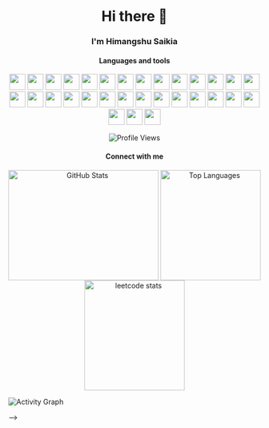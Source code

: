 <h1 align="center">Hi there 👋</h1>
<h3 align="center">I'm Himangshu Saikia</h3>
<!-- <h6 align="center"></h6> -->
<h4 align="center">Languages and tools</h4>
<p align="center">
  <img height="32px" width="32px" src="https://cdn.jsdelivr.net/gh/devicons/devicon@latest/icons/python/python-original.svg"/>
  <img height="32px" width="32px" src="https://cdn.jsdelivr.net/gh/devicons/devicon@latest/icons/typescript/typescript-original.svg" />
  <img height="32px" width="32px" src="https://cdn.jsdelivr.net/gh/devicons/devicon@latest/icons/cplusplus/cplusplus-original.svg" />
  <img height="32px" width="32px" src="https://cdn.jsdelivr.net/gh/devicons/devicon@latest/icons/c/c-original.svg" />
  <img height="32px" width="32px" src="https://cdn.jsdelivr.net/gh/devicons/devicon@latest/icons/pycharm/pycharm-original.svg" />
  <img height="32px" width="32px" src="https://cdn.jsdelivr.net/gh/devicons/devicon@latest/icons/flask/flask-original-wordmark.svg" />
  <img height="32px" width="32px" src="https://cdn.jsdelivr.net/gh/devicons/devicon@latest/icons/fastapi/fastapi-original.svg" />
  <img height="32px" width="32px" src="https://cdn.jsdelivr.net/gh/devicons/devicon@latest/icons/docker/docker-original.svg" />
  <img height="32px" width="32px" src="https://cdn.jsdelivr.net/gh/devicons/devicon@latest/icons/express/express-original.svg" />
  <img height="32px" width="32px" src="https://cdn.jsdelivr.net/gh/devicons/devicon@latest/icons/postman/postman-original.svg" />
  <img height="32px" width="32px" src="https://cdn.jsdelivr.net/gh/devicons/devicon@latest/icons/git/git-original.svg" />
  <img height="32px" width="32px" src="https://cdn.jsdelivr.net/gh/devicons/devicon@latest/icons/heroku/heroku-original.svg" />
  <img height="32px" width="32px" src="https://cdn.jsdelivr.net/gh/devicons/devicon@latest/icons/replit/replit-original.svg" />
  <img height="32px" width="32px" src="https://cdn.jsdelivr.net/gh/devicons/devicon@latest/icons/linux/linux-original.svg" />
  <img height="32px" width="32px" src="https://cdn.jsdelivr.net/gh/devicons/devicon@latest/icons/windows11/windows11-original.svg" />
  <img height="32px" width="32px" src="https://cdn.jsdelivr.net/gh/devicons/devicon@latest/icons/ubuntu/ubuntu-original.svg" />
  <img height="32px" width="32px" src="https://cdn.jsdelivr.net/gh/devicons/devicon@latest/icons/android/android-plain.svg" />
  <img height="32px" width="32px" src="https://cdn.jsdelivr.net/gh/devicons/devicon@latest/icons/nixos/nixos-original.svg" />
  <img height="32px" width="32px" src="https://cdn.jsdelivr.net/gh/devicons/devicon@latest/icons/arduino/arduino-original.svg" />
  <img height="32px" width="32px" src="https://cdn.jsdelivr.net/gh/devicons/devicon@latest/icons/bootstrap/bootstrap-original.svg" />
  <img height="32px" width="32px" src="https://cdn.jsdelivr.net/gh/devicons/devicon@latest/icons/figma/figma-original.svg" />
  <img height="32px" width="32px" src="https://cdn.jsdelivr.net/gh/devicons/devicon@latest/icons/javascript/javascript-original.svg" />
  <img height="32px" width="32px" src="https://cdn.jsdelivr.net/gh/devicons/devicon@latest/icons/html5/html5-original.svg" />
  <img height="32px" width="32px" src="https://cdn.jsdelivr.net/gh/devicons/devicon@latest/icons/css3/css3-original.svg" />
  <img height="32px" width="32px" src="https://cdn.jsdelivr.net/gh/devicons/devicon@latest/icons/tailwindcss/tailwindcss-original.svg" />
  <img height="32px" width="32px" src="https://cdn.jsdelivr.net/gh/devicons/devicon@latest/icons/react/react-original.svg" />
  <img height="32px" width="32px" src="https://cdn.jsdelivr.net/gh/devicons/devicon@latest/icons/nodejs/nodejs-plain-wordmark.svg" />
  <img height="32px" width="32px" src="https://cdn.jsdelivr.net/gh/devicons/devicon@latest/icons/vscode/vscode-original.svg" />
  <img height="32px" width="32px" src="https://cdn.jsdelivr.net/gh/devicons/devicon@latest/icons/postgresql/postgresql-original.svg" />
  <img height="32px" width="32px" src="https://cdn.jsdelivr.net/gh/devicons/devicon@latest/icons/sqlite/sqlite-original.svg" />
  <img height="32px" width="32px" src="https://cdn.jsdelivr.net/gh/devicons/devicon@latest/icons/amazonwebservices/amazonwebservices-plain-wordmark.svg" />
</p>
<p align="center">
  <img align="center" src="https://komarev.com/ghpvc/?username=0xhimangshu" alt="Profile Views">
</p>
<h4 align="center">Connect with me</h4>

<p align="center">
  <img width="300px" height="220px" align="center" src="https://github-readme-stats.vercel.app/api?username=0xhimangshu&show_icons=true&theme=dark#gh-dark-mode-only" alt="GitHub Stats">
  <img width="200px" height="220px" align="center" src="https://github-readme-stats.vercel.app/api/top-langs/?username=0xhimangshu&layout=compact&theme=dark&langs_count=20" alt="Top Languages">
  <img width="200px" height="220px" align="center" src="https://leetcard.jacoblin.cool/0xhimangshu?ext=heatmap" alt="leetcode stats">
</p>
<h
<!-- <p align="center">
  <img src="https://github-readme-activity-graph.vercel.app/graph?username=0xhimangshu&theme=github-compact&hide_border=true" alt="Activity Graph">
</p> -->
<!--
**0xhimangshu/0xhimangshu** is a ✨ _special_ ✨ repository because its `README.md` (this file) appears on your GitHub profile.

Here are some ideas to get you started:

- 🔭 I’m currently working on ...
- 🌱 I’m currently learning ...
- 👯 I’m looking to collaborate on ...
- 🤔 I’m looking for help with ...
- 💬 Ask me about ...
- 📫 How to reach me: ...
- 😄 Pronouns: ...
- ⚡ Fun fact: ...
-->

